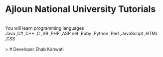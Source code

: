 # Ajloun National University Tutorials
<br>
You will learn programming languages 
<br>
Java ,C# ,C++ ,C ,VB ,PHP ,ASP.net ,Ruby ,Python ,Perl ,JavaScript ,HTML ,CSS 
<br><br>
> 
# Developer Ehab Kahwati
